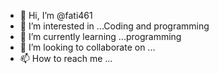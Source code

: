 - 👋 Hi, I’m @fati461
- 👀 I’m interested in ...Coding and programming
- 🌱 I’m currently learning ...programming
- 💞️ I’m looking to collaborate on ...
- 📫 How to reach me ...

<!---
fati461/fati461 is a ✨ special ✨ repository because its `README.md` (this file) appears on your GitHub profile.
You can click the Preview link to take a look at your changes.
--->
